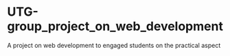 # UTG-group_project_on_web_development
A project on web development to engaged students on the practical aspect
